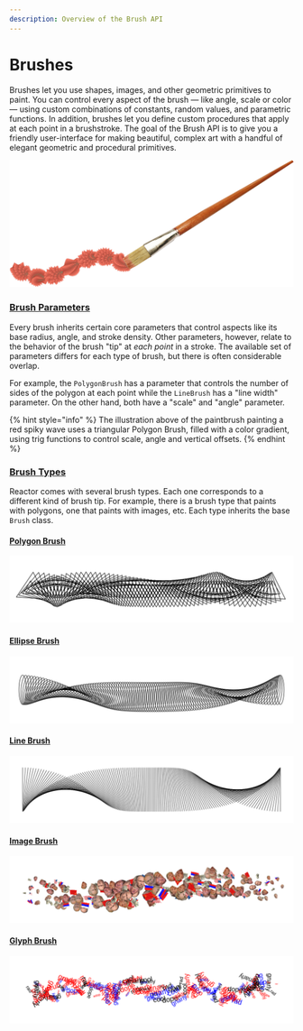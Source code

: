 ```yaml
---
description: Overview of the Brush API
---
```


# Brushes

Brushes let you use shapes, images, and other geometric primitives to paint. You can control every aspect of the brush — like angle, scale or color — using custom combinations of constants, random values, and parametric functions. In addition, brushes let you define custom procedures that apply at each point in a brushstroke. The goal of the Brush API is to give you a friendly user-interface for making beautiful, complex art with a handful of elegant geometric and procedural primitives.

![](../../.gitbook/assets/brushstroke.png)

### 

### [Brush Parameters](./#brush-parameters)

Every brush inherits certain core parameters that control aspects like its base radius, angle, and stroke density. Other parameters, however, relate to the behavior of the brush "tip" at _each point_ in a stroke. The available set of parameters differs for each type of brush, but there is often considerable overlap. 

For example, the `PolygonBrush` has a parameter that controls the number of sides of the polygon at each point while the `LineBrush` has a "line width" parameter. On the other hand, both have a "scale" and "angle" parameter.

{% hint style="info" %}
The illustration above of the paintbrush painting a red spiky wave uses a triangular Polygon Brush, filled with a color gradient, using trig functions to control scale, angle and vertical offsets.
{% endhint %}

### [Brush Types](brush-types/)

Reactor comes with several brush types. Each one corresponds to a different kind of brush tip. For example, there is a brush type that paints with polygons, one that paints with images, etc. Each type inherits the base `Brush` class.

#### [Polygon Brush](brush-types/polygon-brushes/)

![](../../.gitbook/assets/4d5f7a.png)

#### [Ellipse Brush](brush-types/ellipse-brush/)

![](../../.gitbook/assets/5c445b.png)

#### [Line Brush](brush-types/line-brushes/)

![](../../.gitbook/assets/367115.png)

#### [Image Brush](brush-types/image-brushes/)

![](../../.gitbook/assets/cbc954.png)

#### [Glyph Brush](brush-types/glyph-brush/)

![](../../.gitbook/assets/8aba6d.png)

